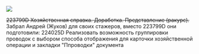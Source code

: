 ![](eXpress_VbZEyalo96.png)

~~223799D Хозяйственная справка. Доработка. Представление (ракурс).~~
Забрал Андрей (Жуков) для своих стажеров, вместо 223799D они подготовили:
224025D Реализовать возможность группировки проводок с выбором способа отображения для карточки хозяйственной операции и закладки "Ппроводки" документа